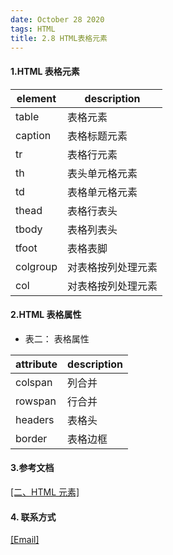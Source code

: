 ```yaml
---
date: October 28 2020
tags: HTML
title: 2.8 HTML表格元素
---
```



#### 1.HTML 表格元素

| element  | description        |
| -------- | ------------------ |
| table    | 表格元素           |
| caption  | 表格标题元素       |
| tr       | 表格行元素         |
| th       | 表头单元格元素     |
| td       | 表格单元格元素     |
| thead    | 表格行表头         |
| tbody    | 表格列表头         |
| tfoot    | 表格表脚           |
| colgroup | 对表格按列处理元素 |
| col      | 对表格按列处理元素 |

#### 2.HTML 表格属性

- 表二： 表格属性

| attribute | description |
| --------- | ----------- |
| colspan   | 列合并      |
| rowspan   | 行合并      |
| headers   | 表格头      |
| border    | 表格边框    |

#### 3.参考文档

[[二、HTML 元素]](https://web-dolphin.github.io/2020/10/28/HTML/Tutorial/%E4%BA%8C%E3%80%81HTML%20%E5%85%83%E7%B4%A0/)

#### 4. 联系方式

[[Email]](yuanmin8888@outlook.com)
